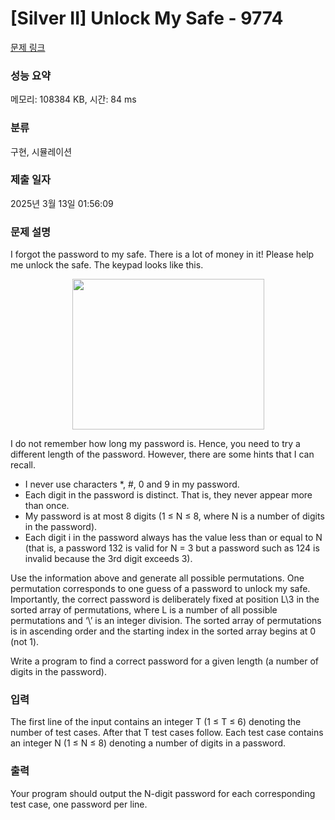 # [Silver II] Unlock My Safe - 9774 

[문제 링크](https://www.acmicpc.net/problem/9774) 

### 성능 요약

메모리: 108384 KB, 시간: 84 ms

### 분류

구현, 시뮬레이션

### 제출 일자

2025년 3월 13일 01:56:09

### 문제 설명

<p>I forgot the password to my safe. There is a lot of money in it! Please help me unlock the safe. The keypad looks like this.</p>

<p style="text-align: center;"><img alt="" src="https://upload.acmicpc.net/8591603f-05d2-42c5-ad85-920b6c42f90c/-/preview/" style="width: 307px; height: 241px;"></p>

<p>I do not remember how long my password is. Hence, you need to try a different length of the password. However, there are some hints that I can recall.</p>

<ul>
	<li>I never use characters *, #, 0 and 9 in my password.</li>
	<li>Each digit in the password is distinct. That is, they never appear more than once.</li>
	<li>My password is at most 8 digits (1 ≤ N ≤ 8, where N is a number of digits in the password).</li>
	<li>Each digit i in the password always has the value less than or equal to N (that is, a password 132 is valid for N = 3 but a password such as 124 is invalid because the 3rd digit exceeds 3).</li>
</ul>

<p>Use the information above and generate all possible permutations. One permutation corresponds to one guess of a password to unlock my safe. Importantly, the correct password is deliberately fixed at position L\3 in the sorted array of permutations, where L is a number of all possible permutations and ‘\’ is an integer division. The sorted array of permutations is in ascending order and the starting index in the sorted array begins at 0 (not 1).</p>

<p>Write a program to find a correct password for a given length (a number of digits in the password).</p>

### 입력 

 <p>The first line of the input contains an integer T (1 ≤ T ≤ 6) denoting the number of test cases. After that T test cases follow. Each test case contains an integer N (1 ≤ N ≤ 8) denoting a number of digits in a password.</p>

### 출력 

 <p>Your program should output the N-digit password for each corresponding test case, one password per line.</p>

